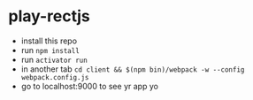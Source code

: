 # play-rectjs

- install this repo
- run `npm install`
- run `activator run`
- in another tab `cd client && $(npm bin)/webpack -w --config webpack.config.js`
- go to localhost:9000 to see yr app yo

